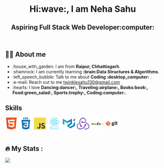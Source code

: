 <h1 align="center">Hi:wave:, I am Neha Sahu</h1>
<h2 align="center">Aspiring Full Stack Web Developer:computer:</h2></br>
<h2>👩‍💼 About me</h2>
<ul>
  <li>:house_with_garden: I am from <b>Raipur, Chhattisgarh</b>. </li>
  <li>:shamrock: I am currently learning <b>:brain:Data Structures & Algorithms</b>. </li>
  <li>:left_speech_bubble: Talk to me about <b>Coding :desktop_computer: </b>.</li>
  <li>:e-mail: Reach out to me <a href="">twinklesahu130@gmail.com</a> </li>
  <li>:hearts: I love <b>Dancing:dancer:,  Traveling:airplane:,  Books:book:,  Food:green_salad:,  Sports:trophy:,  Coding:computer:. </li>
 </ul>
<h2>Skills</h2>

<div>
  <img src="https://github.com/devicons/devicon/blob/master/icons/html5/html5-original.svg" title="HTML5" alt="HTML" width="40" height="40"/>&nbsp;
  <img src="https://github.com/devicons/devicon/blob/master/icons/css3/css3-plain-wordmark.svg"  title="CSS3" alt="CSS" width="40" height="40"/>&nbsp;
  <img src="https://github.com/devicons/devicon/blob/master/icons/javascript/javascript-original.svg" title="JavaScript" alt="JavaScript" width="40" height="40"/>&nbsp;
  <img src="https://github.com/devicons/devicon/blob/master/icons/react/react-original-wordmark.svg" title="React" alt="React" width="40" height="40"/>&nbsp;
  <img src="https://github.com/devicons/devicon/blob/master/icons/materialui/materialui-original.svg" title="Material UI" alt="Material UI" width="40" height="40"/>&nbsp;
  <img src="https://github.com/devicons/devicon/blob/master/icons/redux/redux-original.svg" title="Redux" alt="Redux " width="40" height="40"/>&nbsp;
  <img src="https://github.com/devicons/devicon/blob/master/icons/nodejs/nodejs-original-wordmark.svg" title="NodeJS" alt="NodeJS" width="40" height="40"/>&nbsp;
  <img src="https://github.com/devicons/devicon/blob/master/icons/git/git-original-wordmark.svg" title="Git" **alt="Git" width="40" height="40"/>
</div></br>

## :fire: My Stats :
<img src="https://github-readme-stats.vercel.app/api?username=hinehasahu&&show_icons=true&title_color=ffffff&icon_color=bb2acf&text_color=daf7dc&bg_color=151515"/>
